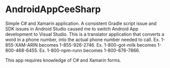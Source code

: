 # AndroidAppCeeSharp
Simple C# and Xamarin application.
A consistent Gradle script issue and SDK issues in Android Studio caused me to switch Android App development to Visual Studio. 
This is a translator application that converts a word in a phone number, into the actual phone number needed to call.
Ex. 1-855-XAM-ARIN becomes 1-855-926-2746. 
Ex. 1-800-got-milk becomes 1-800-468-6455.
Ex. 1-800-npm-runn becomes 1-800-676-7866.

This app requires knowledge of C# and Xamarin forms.
